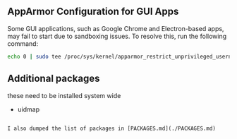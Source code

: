 ## AppArmor Configuration for GUI Apps

Some GUI applications, such as Google Chrome and Electron-based apps, may fail to start due to sandboxing issues. To resolve this, run the following command:

```bash
echo 0 | sudo tee /proc/sys/kernel/apparmor_restrict_unprivileged_userns
```

## Additional packages

these need to be installed system wide
- uidmap

```

I also dumped the list of packages in [PACKAGES.md](./PACKAGES.md)
